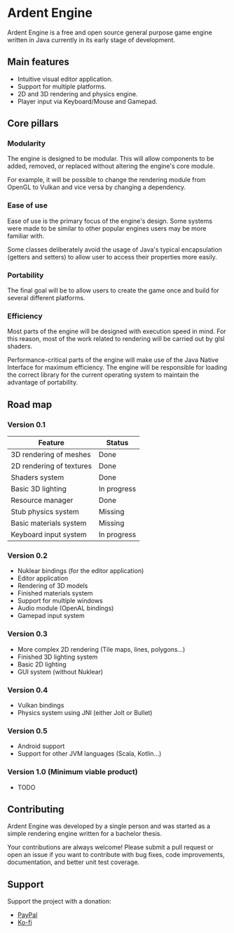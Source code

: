 # Ardent Engine

Ardent Engine is a free and open source general purpose game engine written in Java currently in its early stage of development.

## Main features

* Intuitive visual editor application.
* Support for multiple platforms.
* 2D and 3D rendering and physics engine.
* Player input via Keyboard/Mouse and Gamepad.

## Core pillars

### Modularity

The engine is designed to be modular.
This will allow components to be added, removed, or replaced without altering the engine's core module.

For example, it will be possible to change the rendering module from OpenGL to Vulkan and vice versa by changing a dependency.

### Ease of use

Ease of use is the primary focus of the engine's design.
Some systems were made to be similar to other popular engines users may be more familiar with.

Some classes deliberately avoid the usage of Java's typical encapsulation (getters and setters) to allow user to access their properties more easily.

### Portability

The final goal will be to allow users to create the game once and build for several different platforms.

### Efficiency

Most parts of the engine will be designed with execution speed in mind.
For this reason, most of the work related to rendering will be carried out by glsl shaders.

Performance-critical parts of the engine will make use of the Java Native Interface for maximum efficiency.
The engine will be responsible for loading the correct library for the current operating system to maintain the advantage of portability.

## Road map

### Version 0.1

| Feature                  | Status      |
|--------------------------|-------------|
| 3D rendering of meshes   | Done        |
| 2D rendering of textures | Done        |
| Shaders system           | Done        |
| Basic 3D lighting        | In progress |
| Resource manager         | Done        |
| Stub physics system      | Missing     |
| Basic materials system   | Missing     |
| Keyboard input system    | In progress |

### Version 0.2

* Nuklear bindings (for the editor application)
* Editor application
* Rendering of 3D models
* Finished materials system
* Support for multiple windows
* Audio module (OpenAL bindings)
* Gamepad input system

### Version 0.3

* More complex 2D rendering (Tile maps, lines, polygons...)
* Finished 3D lighting system
* Basic 2D lighting
* GUI system (without Nuklear)

### Version 0.4

* Vulkan bindings
* Physics system using JNI (either Jolt or Bullet)

### Version 0.5

* Android support
* Support for other JVM languages (Scala, Kotlin...)

### Version 1.0 (Minimum viable product)

* TODO

## Contributing

Ardent Engine was developed by a single person and was started as a simple rendering engine written for a bachelor thesis.

Your contributions are always welcome!
Please submit a pull request or open an issue if you want to contribute with bug  fixes, code improvements, documentation, and better unit test coverage.

## Support

Support the project with a donation:

* [PayPal](https://paypal.me/hexagonnico)
* [Ko-fi](https://ko-fi.com/HexagonNico)